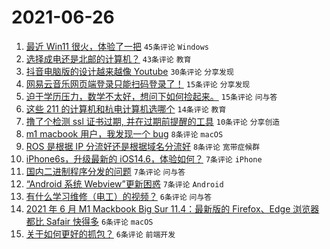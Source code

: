 # 2021-06-26

1. [最近 Win11 很火，体验了一把](https://www.v2ex.com/t/785901) `45条评论` `Windows`
1. [选择成电还是北邮的计算机？](https://www.v2ex.com/t/785907) `43条评论` `教育`
1. [抖音电脑版的设计越来越像 Youtube](https://www.v2ex.com/t/785875) `30条评论` `分享发现`
1. [网易云音乐网页端登录只能扫码登录了！](https://www.v2ex.com/t/785880) `15条评论` `分享发现`
1. [迫于学历压力，数学不太好，想问下如何捡起来。](https://www.v2ex.com/t/785874) `15条评论` `问与答`
1. [这些 211 的计算机和杭电计算机选哪个](https://www.v2ex.com/t/785919) `14条评论` `教育`
1. [撸了个检测 ssl 证书过期, 并在过期前提醒的工具](https://www.v2ex.com/t/785904) `10条评论` `分享创造`
1. [m1 macbook 用户，我发现一个 bug](https://www.v2ex.com/t/785888) `8条评论` `macOS`
1. [ROS 是根据 IP 分流好还是根据域名分流好](https://www.v2ex.com/t/785878) `8条评论` `宽带症候群`
1. [iPhone6s，升级最新的 iOS14.6，体验如何？](https://www.v2ex.com/t/785898) `7条评论` `iPhone`
1. [国内二进制程序分发的问题](https://www.v2ex.com/t/785887) `7条评论` `问与答`
1. [“Android 系统 Webview”更新困惑](https://www.v2ex.com/t/785879) `7条评论` `Android`
1. [有什么学习维修（电工）的视频？](https://www.v2ex.com/t/785921) `6条评论` `问与答`
1. [2021 年 6 月 M1 Mackbook Big Sur 11.4：最新版的 Firefox、Edge 浏览器都比 Safair 快得多](https://www.v2ex.com/t/785915) `6条评论` `macOS`
1. [关于如何更好的抓包？](https://www.v2ex.com/t/785899) `6条评论` `前端开发`
